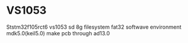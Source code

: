 # VS1053
Ststm32f105rct6  vs1053
sd 8g filesystem fat32
softwave environment mdk5.0(keil5.0)
make pcb through ad13.0

